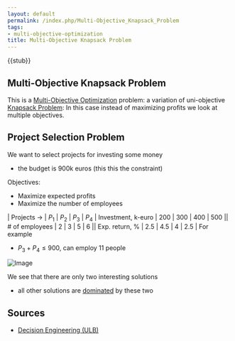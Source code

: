 ```yaml
---
layout: default
permalink: /index.php/Multi-Objective_Knapsack_Problem
tags:
- multi-objective-optimization
title: Multi-Objective Knapsack Problem
---
```

{{stub}}

## Multi-Objective Knapsack Problem
This is a [Multi-Objective Optimization](Multi-Objective_Optimization) problem: a variation of uni-objective [Knapsack Problem](Knapsack_Problem): In this case instead of maximizing profits we look at multiple objectives.


## Project Selection Problem
We want to select projects for investing some money 
- the budget is 900k euros (this this the constraint)

Objectives: 
- Maximize expected profits 
- Maximize the number of employees 

|   Projects $\to$  |  $P_1$  |  $P_2$  |   $P_3$  |  $P_4$  |   Investment, k-euro   |  200  |  300  |  400  |  500 ||   # of employees  |  2  |  3  |  5  |  6 ||   Exp. return, %  |  2.5  |  4.5  |  4  |  2.5 |
For example
- $P_3 + P_4 \leqslant 900$, can employ 11 people


<img src="https://raw.github.com/alexeygrigorev/wiki-figures/master/ulb/de/moo/knapsack.png" alt="Image">

We see that there are only two interesting solutions
- all other solutions are [dominated](Dominance) by these two



## Sources
- [Decision Engineering (ULB)](Decision_Engineering_(ULB))
